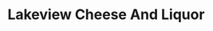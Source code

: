 ---
title: "Lakeview Cheese And Liquor"
url: /belgium/lakeview-cheese-and-liquor/
shop: convenience
---